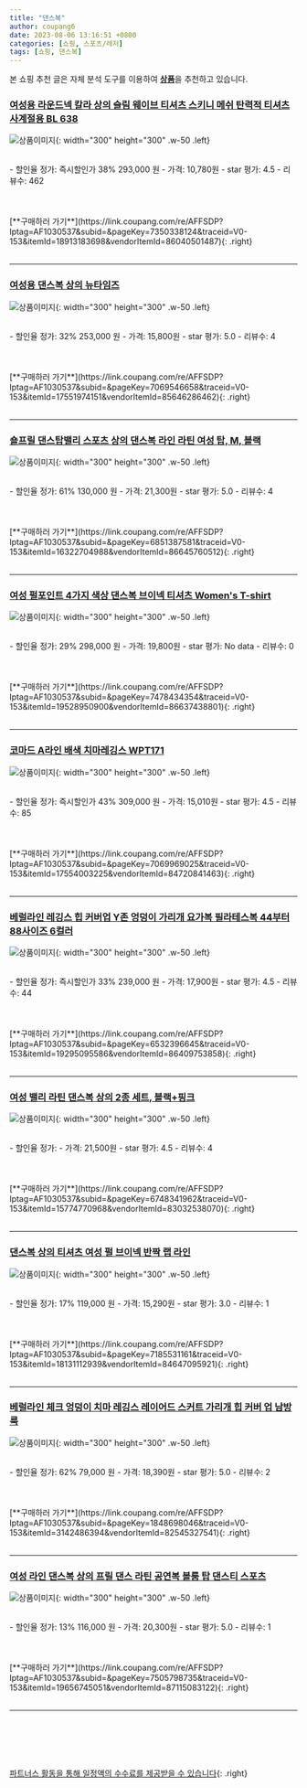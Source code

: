 ```yaml
---
title: "댄스복"
author: coupang6
date: 2023-08-06 13:16:51 +0800
categories: [쇼핑, 스포츠/레저]
tags: [쇼핑, 댄스복]
---
```


본 쇼핑 추천 글은 자체 분석 도구를 이용하여 [**상품**](https://link.coupang.com/a/bao1ui)을 추천하고 있습니다.

### [여성용 라운드넥 칼라 상의 슬림 웨이브 티셔츠 스키니 메쉬 탄력적 티셔츠 사계절용 BL 638](https://link.coupang.com/re/AFFSDP?lptag=AF1030537&subid=&pageKey=7350338124&traceid=V0-153&itemId=18913183698&vendorItemId=86040501487)

![상품이미지](https://thumbnail7.coupangcdn.com/thumbnails/remote/230x230ex/image/vendor_inventory/b8b0/3e640937ef0ed8033deb4af9ad204c3e42b8a4d2095e8328b85013c68ed2.jpg){: width="300" height="300" .w-50 .left}


<br>
- 할인율 정가: 즉시할인가 38%  293,000   원
- 가격: 10,780원
- star 평가: 4.5
- 리뷰수: 462
<br>
<br>
<br>
<br>
[**구매하러 가기**](https://link.coupang.com/re/AFFSDP?lptag=AF1030537&subid=&pageKey=7350338124&traceid=V0-153&itemId=18913183698&vendorItemId=86040501487){: .right}
<br>
<br>

---

### [여성용 댄스복 상의 뉴타임즈](https://link.coupang.com/re/AFFSDP?lptag=AF1030537&subid=&pageKey=7069546658&traceid=V0-153&itemId=17551974151&vendorItemId=85646286462)

![상품이미지](https://thumbnail9.coupangcdn.com/thumbnails/remote/230x230ex/image/vendor_inventory/e1bc/6e1ab4acea4f516910fbfe596c04a7f61b620d9c5e4bfd1bf85d6574b979.jpg){: width="300" height="300" .w-50 .left}


<br>
- 할인율 정가: 32%  253,000   원
- 가격: 15,800원
- star 평가: 5.0
- 리뷰수: 4
<br>
<br>
<br>
<br>
[**구매하러 가기**](https://link.coupang.com/re/AFFSDP?lptag=AF1030537&subid=&pageKey=7069546658&traceid=V0-153&itemId=17551974151&vendorItemId=85646286462){: .right}
<br>
<br>

---

### [숄프릴 댄스탑밸리 스포츠 상의 댄스복 라인 라틴 여성 탑, M, 블랙](https://link.coupang.com/re/AFFSDP?lptag=AF1030537&subid=&pageKey=6851387581&traceid=V0-153&itemId=16322704988&vendorItemId=86645760512)

![상품이미지](https://thumbnail8.coupangcdn.com/thumbnails/remote/230x230ex/image/vendor_inventory/9240/1e7ace93d6d65cbd20aece757a4c2e9ac1261cf69c355e6de734daac8d21.jpg){: width="300" height="300" .w-50 .left}


<br>
- 할인율 정가: 61%  130,000   원
- 가격: 21,300원
- star 평가: 5.0
- 리뷰수: 4
<br>
<br>
<br>
<br>
[**구매하러 가기**](https://link.coupang.com/re/AFFSDP?lptag=AF1030537&subid=&pageKey=6851387581&traceid=V0-153&itemId=16322704988&vendorItemId=86645760512){: .right}
<br>
<br>

---

### [여성 펄포인트 4가지 색상 댄스복 브이넥 티셔츠 Women's T-shirt](https://link.coupang.com/re/AFFSDP?lptag=AF1030537&subid=&pageKey=7478434354&traceid=V0-153&itemId=19528950900&vendorItemId=86637438801)

![상품이미지](https://thumbnail10.coupangcdn.com/thumbnails/remote/230x230ex/image/vendor_inventory/6c9b/704a64b78324e6f88855f398e70ebfc860ef6151bbcad4cd530df861ee2b.jpg){: width="300" height="300" .w-50 .left}


<br>
- 할인율 정가: 29%  298,000   원
- 가격: 19,800원
- star 평가: No data
- 리뷰수: 0
<br>
<br>
<br>
<br>
[**구매하러 가기**](https://link.coupang.com/re/AFFSDP?lptag=AF1030537&subid=&pageKey=7478434354&traceid=V0-153&itemId=19528950900&vendorItemId=86637438801){: .right}
<br>
<br>

---

### [코마드 A라인 배색 치마레깅스 WPT171](https://link.coupang.com/re/AFFSDP?lptag=AF1030537&subid=&pageKey=7069969025&traceid=V0-153&itemId=17554003225&vendorItemId=84720841463)

![상품이미지](https://thumbnail8.coupangcdn.com/thumbnails/remote/230x230ex/image/vendor_inventory/44db/ec5cbeb4d90b7a8323e22726cfe0130ac73999eddf55e5d065fcf8de70a3.jpg){: width="300" height="300" .w-50 .left}


<br>
- 할인율 정가: 즉시할인가 43%  309,000   원
- 가격: 15,010원
- star 평가: 4.5
- 리뷰수: 85
<br>
<br>
<br>
<br>
[**구매하러 가기**](https://link.coupang.com/re/AFFSDP?lptag=AF1030537&subid=&pageKey=7069969025&traceid=V0-153&itemId=17554003225&vendorItemId=84720841463){: .right}
<br>
<br>

---

### [베럴라인 레깅스 힙 커버업 Y존 엉덩이 가리개 요가복 필라테스복 44부터 88사이즈 6컬러](https://link.coupang.com/re/AFFSDP?lptag=AF1030537&subid=&pageKey=6532396645&traceid=V0-153&itemId=19295095586&vendorItemId=86409753858)

![상품이미지](https://thumbnail7.coupangcdn.com/thumbnails/remote/230x230ex/image/vendor_inventory/9641/4d897aefa9127e1f1bb91dfcf67d0d13fd15205e9115cbb9edf6c26cf6d0.jpg){: width="300" height="300" .w-50 .left}


<br>
- 할인율 정가: 즉시할인가 33%  239,000   원
- 가격: 17,900원
- star 평가: 4.5
- 리뷰수: 44
<br>
<br>
<br>
<br>
[**구매하러 가기**](https://link.coupang.com/re/AFFSDP?lptag=AF1030537&subid=&pageKey=6532396645&traceid=V0-153&itemId=19295095586&vendorItemId=86409753858){: .right}
<br>
<br>

---

### [여성 밸리 라틴 댄스복 상의 2종 세트, 블랙+핑크](https://link.coupang.com/re/AFFSDP?lptag=AF1030537&subid=&pageKey=6748341962&traceid=V0-153&itemId=15774770968&vendorItemId=83032538070)

![상품이미지](https://thumbnail6.coupangcdn.com/thumbnails/remote/230x230ex/image/vendor_inventory/4fc2/373be4ff1a7d5744b15f1df2e9a7472b2918908dfba8b71bb46d9976480e.jpg){: width="300" height="300" .w-50 .left}


<br>
- 할인율 정가: 
- 가격: 21,500원
- star 평가: 4.5
- 리뷰수: 4
<br>
<br>
<br>
<br>
[**구매하러 가기**](https://link.coupang.com/re/AFFSDP?lptag=AF1030537&subid=&pageKey=6748341962&traceid=V0-153&itemId=15774770968&vendorItemId=83032538070){: .right}
<br>
<br>

---

### [댄스복 상의 티셔츠 여성 펄 브이넥 반짝 랩 라인](https://link.coupang.com/re/AFFSDP?lptag=AF1030537&subid=&pageKey=7185531161&traceid=V0-153&itemId=18131112939&vendorItemId=84647095921)

![상품이미지](https://thumbnail6.coupangcdn.com/thumbnails/remote/230x230ex/image/vendor_inventory/194f/8655cdbc34f6e463c42df900716030964c809cf8d49805599896269cf685.jpg){: width="300" height="300" .w-50 .left}


<br>
- 할인율 정가: 17%  119,000   원
- 가격: 15,290원
- star 평가: 3.0
- 리뷰수: 1
<br>
<br>
<br>
<br>
[**구매하러 가기**](https://link.coupang.com/re/AFFSDP?lptag=AF1030537&subid=&pageKey=7185531161&traceid=V0-153&itemId=18131112939&vendorItemId=84647095921){: .right}
<br>
<br>

---

### [베럴라인 체크 엉덩이 치마 레깅스 레이어드 스커트 가리개 힙 커버 업 남방 룩](https://link.coupang.com/re/AFFSDP?lptag=AF1030537&subid=&pageKey=1848698046&traceid=V0-153&itemId=3142486394&vendorItemId=82545327541)

![상품이미지](https://thumbnail10.coupangcdn.com/thumbnails/remote/230x230ex/image/vendor_inventory/d681/3212f0e1fc22055f1086eebda8dcc4fc1697f9e8fc0119c4f828f8780eb6.png){: width="300" height="300" .w-50 .left}


<br>
- 할인율 정가: 62%  79,000   원
- 가격: 18,390원
- star 평가: 5.0
- 리뷰수: 2
<br>
<br>
<br>
<br>
[**구매하러 가기**](https://link.coupang.com/re/AFFSDP?lptag=AF1030537&subid=&pageKey=1848698046&traceid=V0-153&itemId=3142486394&vendorItemId=82545327541){: .right}
<br>
<br>

---

### [여성 라인 댄스복 상의 프릴 댄스 라틴 공연복 볼룸 탑 댄스티 스포츠](https://link.coupang.com/re/AFFSDP?lptag=AF1030537&subid=&pageKey=7505798735&traceid=V0-153&itemId=19656745051&vendorItemId=87115083122)

![상품이미지](https://thumbnail9.coupangcdn.com/thumbnails/remote/230x230ex/image/vendor_inventory/db75/53c5b42cc63874a633a2fd15fd2675b7e86bb63ff89a12eb0786231c9ccf.jpg){: width="300" height="300" .w-50 .left}


<br>
- 할인율 정가: 13%  116,000   원
- 가격: 20,300원
- star 평가: 5.0
- 리뷰수: 1
<br>
<br>
<br>
<br>
[**구매하러 가기**](https://link.coupang.com/re/AFFSDP?lptag=AF1030537&subid=&pageKey=7505798735&traceid=V0-153&itemId=19656745051&vendorItemId=87115083122){: .right}
<br>
<br>

---
<br><br><br><br><br> [파트너스 활동을 통해 일정액의 수수료를 제공받을 수 있습니다](https://link.coupang.com/a/bao1ui){: .right}